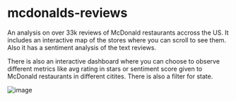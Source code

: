 # mcdonalds-reviews

An analysis on over 33k reviews of McDonald restaurants accross the US. It includes an interactive map of the stores where you can scroll to see them. Also it has a sentiment analysis of the text reviews.

There is also an interactive dashboard where you can choose to observe different metrics like avg rating in stars or sentiment score given to McDonald restaurants in different citites. There is also a filter for state.

![image](https://github.com/user-attachments/assets/7727f5a0-4b92-4d89-9610-47e023343627)

